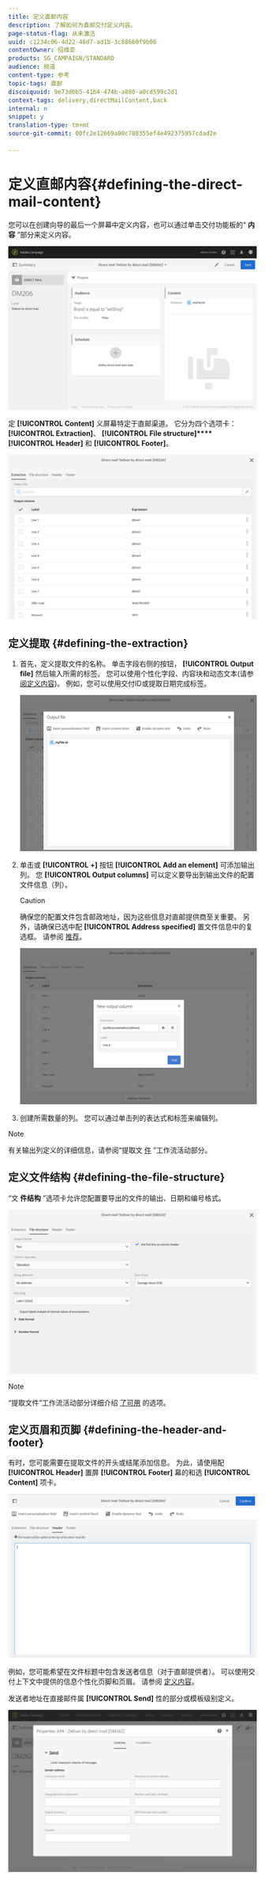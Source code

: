 ```yaml
---
title: 定义直邮内容
description: 了解如何为直邮交付定义内容。
page-status-flag: 从未激活
uuid: c1234c06-4d22-46d7-ad1b-3c88660f9b06
contentOwner: 绍维亚
products: SG_CAMPAIGN/STANDARD
audience: 频道
content-type: 参考
topic-tags: 直邮
discoiquuid: 9e73d6b5-41b4-474b-a880-a0cd599c2d1
context-tags: delivery,directMailContent,back
internal: n
snippet: y
translation-type: tm+mt
source-git-commit: 00fc2e12669a00c788355ef4e492375957cdad2e

---
```



# 定义直邮内容{#defining-the-direct-mail-content}

您可以在创建向导的最后一个屏幕中定义内容，也可以通过单击交付功能板的“ **内容** ”部分来定义内容。

![](assets/direct_mail_6.png)

定 **[!UICONTROL Content]** 义屏幕特定于直邮渠道。 它分为四个选项卡： **[!UICONTROL Extraction]**、 **[!UICONTROL File structure]****[!UICONTROL Header]** 和 **[!UICONTROL Footer]**。

![](assets/direct_mail_11.png)

## 定义提取 {#defining-the-extraction}

1. 首先，定义提取文件的名称。 单击字段右侧的按钮， **[!UICONTROL Output file]** 然后输入所需的标签。 您可以使用个性化字段、内容块和动态文本(请参 [阅定义内容](../../designing/using/personalization.md#example-email-personalization))。 例如，您可以使用交付ID或提取日期完成标签。

   ![](assets/direct_mail_12.png)

1. 单击或 **[!UICONTROL +]** 按钮 **[!UICONTROL Add an element]** 可添加输出列。 您 **[!UICONTROL Output columns]** 可以定义要导出到输出文件的配置文件信息（列）。

   >[!CAUTION]
   >
   >确保您的配置文件包含邮政地址，因为这些信息对直邮提供商至关重要。 另外，请确保已选中配 **[!UICONTROL Address specified]** 置文件信息中的复选框。 请参阅 [推荐](../../channels/using/about-direct-mail.md#recommendations)。

   ![](assets/direct_mail_13.png)

1. 创建所需数量的列。 您可以通过单击列的表达式和标签来编辑列。

>[!NOTE]
>
>有关输出列定义的详细信息，请参阅“提取文 [件](../../automating/using/extract-file.md) ”工作流活动部分。

## 定义文件结构 {#defining-the-file-structure}

“文 **件结构** ”选项卡允许您配置要导出的文件的输出、日期和编号格式。

![](assets/direct_mail_14.png)

>[!NOTE]
>
>“提取文件”工作流活动部分详细介绍 [了可用](../../automating/using/extract-file.md) 的选项。

## 定义页眉和页脚 {#defining-the-header-and-footer}

有时，您可能需要在提取文件的开头或结尾添加信息。 为此，请使用配 **[!UICONTROL Header]** 置屏 **[!UICONTROL Footer]** 幕的和选 **[!UICONTROL Content]** 项卡。

![](assets/direct_mail_7.png)

例如，您可能希望在文件标题中包含发送者信息（对于直邮提供者）。 可以使用交付上下文中提供的信息个性化页脚和页眉。 请参阅 [定义内容](../../designing/using/personalization.md#example-email-personalization)。

发送者地址在直接邮件属 **[!UICONTROL Send]** 性的部分或模板级别定义。

![](assets/direct_mail_24.png)

